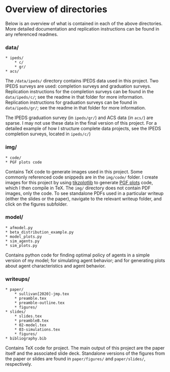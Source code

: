 # Overview of directories

Below is an overview of what is contained in each of the above directories. 
More detailed documentation and replication instructions can be found in any referenced readmes.

### data/
    * ipeds/
        * c/
        * gr/
    * acs/
    
The `/data/ipeds/` directory contains IPEDS data used in this project. 
Two IPEDS surveys are used: completion surveys and graduation surveys.
Replication instructions for the completion surveys can be found in the `data/ipeds/c/`; see the readme in that folder for more information.
Replication instructions for graduation surveys can be found in `data/ipeds/gr/`; see the readme in that folder for more information.

The IPEDS graduation survey (in `ipeds/gr/`) and ACS data (in `acs/`) are sparse.
I may not use these data in the final version of this project.
For a detailed example of how I structure complete data projects, see the IPEDS completion surveys, located in `ipeds/c/`)

### img/
    * code/
    * PGF plots code 

Contains TeX code to generate images used in this project. 
Some commonly referenced code snippeds are in the `img/code/` folder.
I create images for this project by using  [tikzplotlib](https://github.com/nschloe/tikzplotlib) to generate [PGF plots](http://pgfplots.sourceforge.net/) code, which I then compile in TeX. 
The `img/` directory does not contain PDF images, only the code.
To see standalone PDFs used in a particular writeup (either the slides or the paper), navigate to the relevant writeup folder, and click on the figures subfolder. 

### model/
    * afmodel.py
    * beta_distribution_example.py
    * model_plots.py
    * sim_agents.py
    * sim_plots.py

Contains python code for finding optimal policy of agents in a simple version of my model; for simulating agent behavior; and for generating plots about agent characteristics and agent behavior. 

### writeups/
    * paper/
        * sullivan[2020]-jmp.tex
        * preamble.tex
        * preamble-outline.tex
        * figures/
    * slides/
        * slides.tex
        * preambleB.tex
        * 02-model.tex
        * 03-simulations.tex
        * figures/
    * bibliography.bib

Contains TeX code for project. 
The main output of this project are the paper itself and the associated slide deck.
Standalone versions of the figures from the paper or slides are found in `paper/figures/` and `paper/slides/`, respectively.
